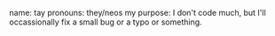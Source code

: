 name: tay
pronouns: they/neos
my purpose: I don't code much, but I'll occassionally fix a small bug or a typo or something. 
